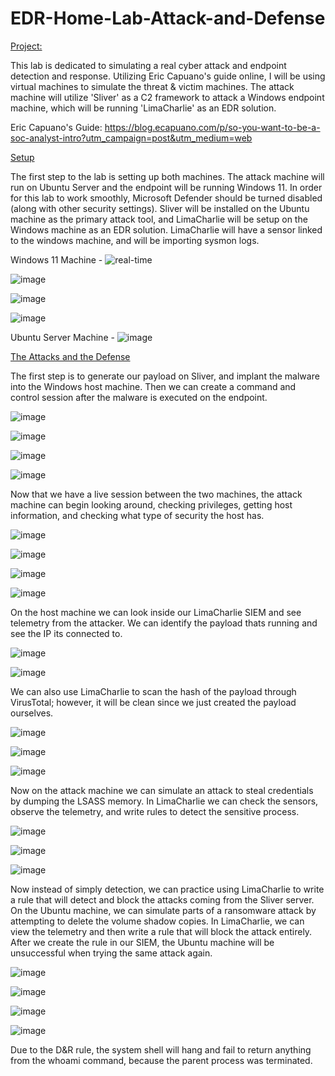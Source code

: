 # EDR-Home-Lab-Attack-and-Defense

[Project:](https://github.com/jerrterrell/EDR-Attack-and-Defense#project)

This lab is dedicated to simulating a real cyber attack and endpoint detection and response. Utilizing Eric Capuano's guide online, I will be using virtual machines to simulate the threat & victim machines. The attack machine will utilize 'Sliver' as a C2 framework to attack a Windows endpoint machine, which will be running 'LimaCharlie' as an EDR solution.

Eric Capuano's Guide: https://blog.ecapuano.com/p/so-you-want-to-be-a-soc-analyst-intro?utm_campaign=post&utm_medium=web

[Setup](https://github.com/jerrterrell/EDR-Attack-and-Defense#setup)

The first step to the lab is setting up both machines. The attack machine will run on Ubuntu Server and the endpoint will be running Windows 11. In order for this lab to work smoothly, Microsoft Defender should be turned disabled (along with other security settings). Sliver will be installed on the Ubuntu machine as the primary attack tool, and LimaCharlie will be setup on the Windows machine as an EDR solution. LimaCharlie will have a sensor linked to the windows machine, and will be importing sysmon logs.


Windows 11 Machine - 
![real-time](https://github.com/user-attachments/assets/486ad5cc-91fd-4e49-98df-8e64a15d0e39)

![image](https://github.com/user-attachments/assets/d63cc84f-7f91-490f-a314-6b77aff1412b)

![image](https://github.com/user-attachments/assets/a366f75a-b972-47f1-86e8-01349ce335d8)

![image](https://github.com/user-attachments/assets/06a77e82-3e62-4a4b-92b6-9f8af1081cf2)

Ubuntu Server Machine - 
![image](https://github.com/user-attachments/assets/ed642679-d164-4606-a219-891251ea80a2)

[The Attacks and the Defense](https://github.com/jerrterrell/EDR-Attack-and-Defense#the-attacks-and-the-defense)

The first step is to generate our payload on Sliver, and implant the malware into the Windows host machine. Then we can create a command and control session after the malware is executed on the endpoint.


![image](https://github.com/user-attachments/assets/5f6384c5-7c72-4ce2-865b-07d6fa1c036f)

![image](https://github.com/user-attachments/assets/8d0b8be5-aa52-4de4-bea1-a77757c1aca8)

![image](https://github.com/user-attachments/assets/2bf41d30-1c4e-433b-8a8f-5dc50704f747)

![image](https://github.com/user-attachments/assets/ad7dfe55-27f2-44fd-8045-2e2fbe42317e)

Now that we have a live session between the two machines, the attack machine can begin looking around, checking privileges, getting host information, and checking what type of security the host has.

![image](https://github.com/user-attachments/assets/a52cb103-a2ad-408a-8325-d084189a1954)

![image](https://github.com/user-attachments/assets/82cdb8c6-0fe4-4af0-b784-b88505654a93)

![image](https://github.com/user-attachments/assets/8af00c6e-0dc7-4b77-99a2-69bbff39b663)


![image](https://github.com/user-attachments/assets/09e0c202-3308-4205-9c1a-e68c978c4ed0)

On the host machine we can look inside our LimaCharlie SIEM and see telemetry from the attacker. We can identify the payload thats running and see the IP its connected to.

![image](https://github.com/user-attachments/assets/f40527ff-2ffa-4143-87fd-677d20c4753a)

![image](https://github.com/user-attachments/assets/d0b02c5c-4031-48d2-a5a9-df7e7bbda3cb)

We can also use LimaCharlie to scan the hash of the payload through VirusTotal; however, it will be clean since we just created the payload ourselves.

![image](https://github.com/user-attachments/assets/a16ad2f3-885e-4c28-b891-90f8e515feb6)

![image](https://github.com/user-attachments/assets/741c54aa-c990-4c8d-bcf7-d3af33343611)

![image](https://github.com/user-attachments/assets/d13fb160-1d6f-4b6a-85d3-ca6f12e7dbf7)

Now on the attack machine we can simulate an attack to steal credentials by dumping the LSASS memory. In LimaCharlie we can check the sensors, observe the telemetry, and write rules to detect the sensitive process.

![image](https://github.com/user-attachments/assets/cbb1e192-d3eb-4341-beef-895bf588bece)

![image](https://github.com/user-attachments/assets/257a416e-c192-4afa-bb95-fd2145d16a3c)

![image](https://github.com/user-attachments/assets/3f10dcbc-ddf0-4326-b1d5-10cd535d38a3)

Now instead of simply detection, we can practice using LimaCharlie to write a rule that will detect and block the attacks coming from the Sliver server. On the Ubuntu machine, we can simulate parts of a ransomware attack by attempting to delete the volume shadow copies. In LimaCharlie, we can view the telemetry and then write a rule that will block the attack entirely. After we create the rule in our SIEM, the Ubuntu machine will be unsuccessful when trying the same attack again.

![image](https://github.com/user-attachments/assets/edf590c9-888e-4755-8c36-5a31c553d8f7)

![image](https://github.com/user-attachments/assets/ed018e51-a736-4b1a-8013-04d9ed83d2fb)

![image](https://github.com/user-attachments/assets/533bbbd5-ca42-4222-9505-b8a975e65738)

![image](https://github.com/user-attachments/assets/db0bd127-fec5-48dd-9316-50b954cb3ed3)

Due to the D&R rule, the system shell will hang and fail to return anything from the whoami command, because the parent process was terminated.
